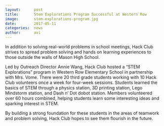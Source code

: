 ```yaml
---
layout:      post
title:       Stem Explorations Program Successful at Western Row
image:       stem-explorations-program.jpg
date:        2017-05-11
categories:  news
author:      avi
---
```


In addition to solving real-world problems in school meetings, Hack Club strives to spread problem solving and hands on learning experiences to those outside the walls of Mason High School.

Led by Outreach Director Annie Wang, Hack Club hosted a “STEM Explorations” program in Western Row Elementary School in partnership with Mrs. Vome. There were 20 third grade students working with 10 Hack Club volunteers once a week for four-week sessions. Students learned the basics of STEM through a physics station, 3D printing station, Lego Mindstorm station, and Dash n’ Dot dobot station. Members volunteered over 60 hours combined, helping students learn some interesting ideas and sparking interest in STEM.

By building a strong foundation for these students in the areas of teamwork and problem solving, Hack Club hopes to see them flourish in the future.
